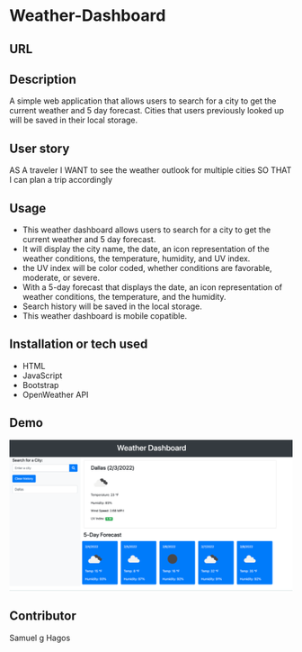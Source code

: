 # Weather-Dashboard
## URL

## Description
A simple web application that allows users to search for a city to get the current weather and 5 day forecast. Cities that users previously looked up will be saved in their local storage.

## User story
AS A traveler
I WANT to see the weather outlook for multiple cities
SO THAT I can plan a trip accordingly


## Usage
- This weather dashboard allows users to search for a city to get the current weather and 5 day forecast.
- It will display the city name, the date, an icon representation of the weather conditions, the temperature, humidity, and UV index.
- the UV index will be color coded, whether conditions are favorable, moderate, or severe.
- With a 5-day forecast that displays the date, an icon representation of weather conditions, the temperature, and the humidity.
- Search history will be saved in the local storage.
- This weather dashboard is mobile copatible.

## Installation or tech used
- HTML
- JavaScript
- Bootstrap
- OpenWeather API

## Demo
![](assets/images/Weatherdashboard-demo.png)

## Contributor 
Samuel g Hagos 
